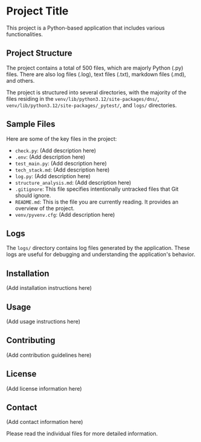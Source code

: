 # Project Title

This project is a Python-based application that includes various functionalities.

## Project Structure

The project contains a total of 500 files, which are majorly Python (.py) files. There are also log files (.log), text files (.txt), markdown files (.md), and others. 

The project is structured into several directories, with the majority of the files residing in the `venv/lib/python3.12/site-packages/dns/`, `venv/lib/python3.12/site-packages/_pytest/`, and `logs/` directories. 

## Sample Files

Here are some of the key files in the project:

- `check.py`: (Add description here)
- `.env`: (Add description here)
- `test_main.py`: (Add description here)
- `tech_stack.md`: (Add description here)
- `log.py`: (Add description here)
- `structure_analysis.md`: (Add description here)
- `.gitignore`: This file specifies intentionally untracked files that Git should ignore.
- `README.md`: This is the file you are currently reading. It provides an overview of the project.
- `venv/pyvenv.cfg`: (Add description here)

## Logs

The `logs/` directory contains log files generated by the application. These logs are useful for debugging and understanding the application's behavior.

## Installation

(Add installation instructions here)

## Usage

(Add usage instructions here)

## Contributing

(Add contribution guidelines here)

## License

(Add license information here)

## Contact

(Add contact information here)

Please read the individual files for more detailed information.